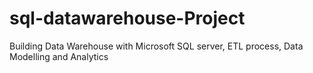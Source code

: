 # sql-datawarehouse-Project
Building Data Warehouse with Microsoft SQL server, ETL process, Data Modelling and Analytics
